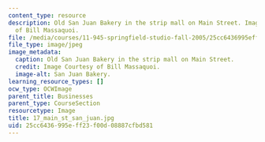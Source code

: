 ```yaml
---
content_type: resource
description: Old San Juan Bakery in the strip mall on Main Street. Image Courtesy
  of Bill Massaquoi.
file: /media/courses/11-945-springfield-studio-fall-2005/25cc6436995eff23f00d08887cfbd581_17_main_st_san_juan.jpg
file_type: image/jpeg
image_metadata:
  caption: Old San Juan Bakery in the strip mall on Main Street.
  credit: Image Courtesy of Bill Massaquoi.
  image-alt: San Juan Bakery.
learning_resource_types: []
ocw_type: OCWImage
parent_title: Businesses
parent_type: CourseSection
resourcetype: Image
title: 17_main_st_san_juan.jpg
uid: 25cc6436-995e-ff23-f00d-08887cfbd581
---
```

